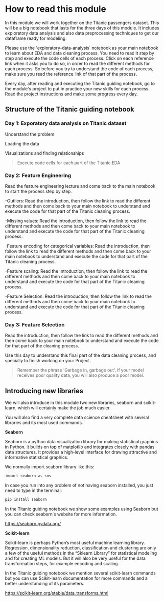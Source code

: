 # How to read this module

In this module we will work together on the Titanic passengers dataset.
This will be a big notebook that lasts for the three days of this module. It includes exploratory data analysis and also data preprocessing techniques to get our dataframe ready for modeling.

Please use the 'exploratory-data-analysis' notebook as your main notebook to learn about EDA and data cleaning process. You need to read it step by step and execute the code cells of each process. Click on each reference link when it asks you to do so, in order to read the different methods for each process. So before you try to understand the code of each process, make sure you read the reference link of that part of the process.

Every day, after reading and executing the Titanic guiding notebook, go to the module's project to put in practice your new skills for each process. Read the project instructions and make some progress every day.

## Structure of the Titanic guiding notebook

### Day 1: Exporatory data analysis on Titanic dataset

Understand the problem

Loading the data

Visualizations and finding relationships

>Execute code cells for each part of the Titanic EDA

### Day 2: Feature Engineering

Read the feature engineering lecture and come back to the main notebook to start the process step by step.

-Outliers: Read the introduction, then follow the link to read the different methods and then come back to your main notebook to understand and execute the code for that part of the Titanic cleaning process.

-Missing values: Read the introduction, then follow the link to read the different methods and then come back to your main notebook to understand and execute the code for that part of the Titanic cleaning process.

-Feature encoding for categorical variables: Read the introduction, then follow the link to read the different methods and then come back to your main notebook to understand and execute the code for that part of the Titanic cleaning process.

-Feature scaling: Read the introduction, then follow the link to read the different methods and then come back to your main notebook to understand and execute the code for that part of the Titanic cleaning process.

-Feature Selection: Read the introduction, then follow the link to read the different methods and then come back to your main notebook to understand and execute the code for that part of the Titanic cleaning process.

### Day 3: Feature Selection

Read the introduction, then follow the link to read the different methods and then come back to your main notebook to understand and execute the code for that part of the cleaning process.

Use this day to understand this final part of the data cleaning process, and specially to finish working on your Project.

>Remember the phrase 'Garbage in, garbage out'. If your model receives poor quality data, you will also produce a poor model.

## Introducing new libraries

We will also introduce in this module two new libraries, seaborn and scikit-learn, which will certainly make the job much easier.

You will also find a very complete data science cheatsheet with several libraries and its most used commands.

**Seaborn**

Seaborn is a python data visualization library for making statistical graphics in Python. It builds on top of matplotlib and integrates closely with pandas data structures. It provides a high-level interface for drawing attractive and informative statistical graphics.

We normally import seaborn library like this:

```bash
import seaborn as sns
```

In case you run into any problem of not having seaborn installed, you just need to type in the terminal:

```bash
pip install seaborn
```

In the Titanic guiding notebook we show some examples using Seaborn but you can check seaborn's website for more information.

https://seaborn.pydata.org/

**Scikit-learn**

Scikit-learn is perhaps Python’s most useful machine learning library. Regression, dimensionality reduction, classification and clustering are only a few of the useful methods in the “Sklearn Library” for statistical modeling and for creating ML models. But it will also be very useful for the data transformation steps, for example encoding and scaling.

In the Titanic guiding notebook we mention several scikit-learn commands but you can use Scikit-learn documentation for more commands and a better understanding of its parameters.

https://scikit-learn.org/stable/data_transforms.html






